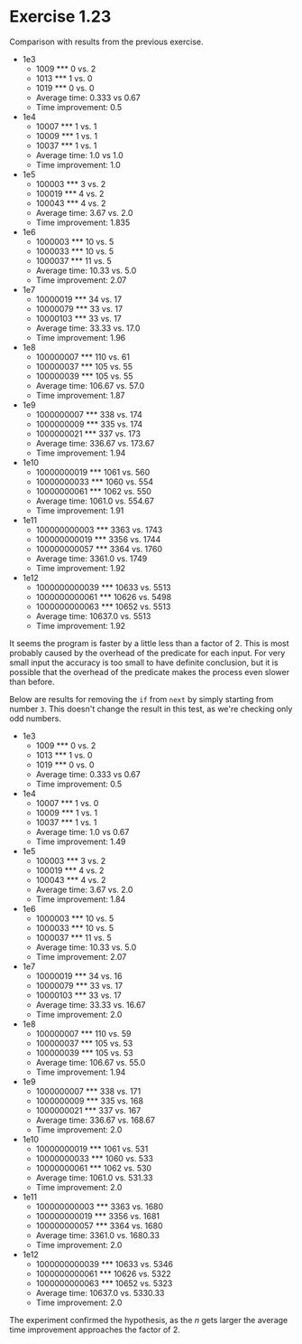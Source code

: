 # Exercise 1.23

Comparison with results from the previous exercise.

* 1e3
  * 1009 *** 0 vs. 2
  * 1013 *** 1 vs. 0
  * 1019 *** 0 vs. 0
  * Average time: $0.333$ vs $0.67$
  * Time improvement: $0.5$
* 1e4
  * 10007 *** 1 vs. 1
  * 10009 *** 1 vs. 1
  * 10037 *** 1 vs. 1
  * Average time: $1.0$ vs $1.0$
  * Time improvement: $1.0$
* 1e5
  * 100003 *** 3 vs. 2
  * 100019 *** 4 vs. 2
  * 100043 *** 4 vs. 2
  * Average time: $3.67$ vs. $2.0$
  * Time improvement: $1.835$
* 1e6
  * 1000003 *** 10 vs. 5
  * 1000033 *** 10 vs. 5
  * 1000037 *** 11 vs. 5
  * Average time: $10.33$ vs. $5.0$
  * Time improvement: $2.07$
* 1e7
  * 10000019 *** 34 vs. 17
  * 10000079 *** 33 vs. 17
  * 10000103 *** 33 vs. 17
  * Average time: $33.33$ vs. $17.0$
  * Time improvement: $1.96$
* 1e8
  * 100000007 *** 110 vs. 61
  * 100000037 *** 105 vs. 55
  * 100000039 *** 105 vs. 55
  * Average time: $106.67$ vs. $57.0$
  * Time improvement: $1.87$
* 1e9
  * 1000000007 *** 338 vs. 174
  * 1000000009 *** 335 vs. 174
  * 1000000021 *** 337 vs. 173
  * Average time: $336.67$ vs. $173.67$
  * Time improvement: $1.94$
* 1e10
  * 10000000019 *** 1061 vs. 560
  * 10000000033 *** 1060 vs. 554
  * 10000000061 *** 1062 vs. 550
  * Average time: $1061.0$ vs. $554.67$
  * Time improvement: $1.91$
* 1e11
  * 100000000003 *** 3363 vs. 1743
  * 100000000019 *** 3356 vs. 1744
  * 100000000057 *** 3364 vs. 1760
  * Average time: $3361.0$ vs. $1749$
  * Time improvement: $1.92$
* 1e12
  * 1000000000039 *** 10633 vs. 5513
  * 1000000000061 *** 10626 vs. 5498
  * 1000000000063 *** 10652 vs. 5513
  * Average time: $10637.0$ vs. $5513$
  * Time improvement: $1.92$

It seems the program is faster by a little less than a factor of $2$.
This is most probably caused by the overhead of the predicate for each input. For very small input the accuracy is too small to have definite conclusion, but it is possible that the overhead of the predicate makes the process even slower than before.

Below are results for removing the `if` from `next` by simply starting from number `3`. This doesn't change the result in this test, as we're checking only odd numbers.

* 1e3
  * 1009 *** 0 vs. 2
  * 1013 *** 1 vs. 0
  * 1019 *** 0 vs. 0
  * Average time: $0.333$ vs $0.67$
  * Time improvement: $0.5$
* 1e4
  * 10007 *** 1 vs. 0
  * 10009 *** 1 vs. 1
  * 10037 *** 1 vs. 1
  * Average time: $1.0$ vs $0.67$
  * Time improvement: $1.49$
* 1e5
  * 100003 *** 3 vs. 2
  * 100019 *** 4 vs. 2
  * 100043 *** 4 vs. 2
  * Average time: $3.67$ vs. $2.0$
  * Time improvement: $1.84$
* 1e6
  * 1000003 *** 10 vs. 5
  * 1000033 *** 10 vs. 5
  * 1000037 *** 11 vs. 5
  * Average time: $10.33$ vs. $5.0$
  * Time improvement: $2.07$
* 1e7
  * 10000019 *** 34 vs. 16
  * 10000079 *** 33 vs. 17
  * 10000103 *** 33 vs. 17
  * Average time: $33.33$ vs. $16.67$
  * Time improvement: $2.0$
* 1e8
  * 100000007 *** 110 vs. 59
  * 100000037 *** 105 vs. 53
  * 100000039 *** 105 vs. 53
  * Average time: $106.67$ vs. $55.0$
  * Time improvement: $1.94$
* 1e9
  * 1000000007 *** 338 vs. 171
  * 1000000009 *** 335 vs. 168
  * 1000000021 *** 337 vs. 167
  * Average time: $336.67$ vs. $168.67$
  * Time improvement: $2.0$
* 1e10
  * 10000000019 *** 1061 vs. 531
  * 10000000033 *** 1060 vs. 533
  * 10000000061 *** 1062 vs. 530
  * Average time: $1061.0$ vs. $531.33$
  * Time improvement: $2.0$
* 1e11
  * 100000000003 *** 3363 vs. 1680
  * 100000000019 *** 3356 vs. 1681
  * 100000000057 *** 3364 vs. 1680
  * Average time: $3361.0$ vs. $1680.33$
  * Time improvement: $2.0$
* 1e12
  * 1000000000039 *** 10633 vs. 5346
  * 1000000000061 *** 10626 vs. 5322
  * 1000000000063 *** 10652 vs. 5323
  * Average time: $10637.0$ vs. $5330.33$
  * Time improvement: $2.0$

The experiment confirmed the hypothesis, as the $n$ gets larger the average time improvement approaches the factor of $2$.
